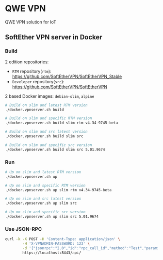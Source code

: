 # QWE VPN

QWE VPN solution for IoT

## SoftEther VPN server in Docker

### Build

2 edition repositories:
- `RTM` repository(`rtm`): https://github.com/SoftEtherVPN/SoftEtherVPN_Stable
- `Developer` repository(`src`): https://github.com/SoftEtherVPN/SoftEtherVPN

2 based Docker images: `debian-slim`, `alpine`

```bash
# Build on slim and latest RTM version 
./docker.vpnserver.sh build

# Build on slim and specific RTM version
./docker.vpnserver.sh build slim rtm v4.34-9745-beta

# Build on slim and src latest version
./docker.vpnserver.sh build slim src 

# Build on slim and specific src version
./docker.vpnserver.sh build slim src 5.01.9674
```

### Run

```bash
# Up on slim and latest RTM version
./docker.vpnserver.sh up

# Up on slim and specific RTM version
./docker.vpnserver.sh up slim rtm v4.34-9745-beta

# Up on slim and src latest version
./docker.vpnserver.sh up slim src 

# Up on slim and specific src version
./docker.vpnserver.sh up slim src 5.01.9674
```

### Use JSON-RPC

```bash
curl -k -X POST -H 'Content-Type: application/json' \
        -H 'X-VPNADMIN-PASSWORD: 123' \
        -d '{"jsonrpc":"2.0","id":"rpc_call_id","method":"Test","params":{"IntValue_u32":0}}' \
        https://localhost:8443/api/
```
